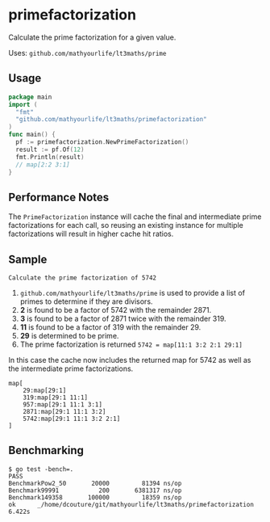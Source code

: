 # primefactorization

Calculate the prime factorization for a given value.

Uses: `github.com/mathyourlife/lt3maths/prime`

## Usage

```go
package main
import (
  "fmt"
  "github.com/mathyourlife/lt3maths/primefactorization"
)
func main() {
  pf := primefactorization.NewPrimeFactorization()
  result := pf.Of(12)
  fmt.Println(result)
  // map[2:2 3:1]
}
```

## Performance Notes

The `PrimeFactorization` instance will cache the final and intermediate
prime factorizations for each call, so reusing an existing instance for
multiple factorizations will result in higher cache hit ratios.

## Sample

```
Calculate the prime factorization of 5742
```

1) `github.com/mathyourlife/lt3maths/prime` is used to provide a list of
    primes to determine if they are divisors.
2) **2** is found to be a factor of 5742 with the remainder 2871.
3) **3** is found to be a factor of 2871 twice with the remainder 319.
4) **11** is found to be a factor of 319 with the remainder 29.
5) **29** is determined to be prime.
6) The prime factorization is returned `5742 = map[11:1 3:2 2:1 29:1]`

In this case the cache now includes the returned map for 5742 as well as the
intermediate prime factorizations.

```
map[
    29:map[29:1]
    319:map[29:1 11:1]
    957:map[29:1 11:1 3:1]
    2871:map[29:1 11:1 3:2]
    5742:map[29:1 11:1 3:2 2:1]
]
```

## Benchmarking

```
$ go test -bench=.
PASS
BenchmarkPow2_50       20000         81394 ns/op
Benchmark99991           200       6381317 ns/op
Benchmark149358       100000         18359 ns/op
ok      _/home/dcouture/git/mathyourlife/lt3maths/primefactorization    6.422s
```